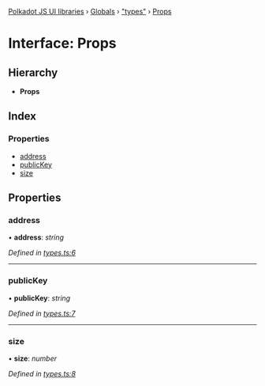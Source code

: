 [Polkadot JS UI libraries](../README.md) › [Globals](../globals.md) › ["types"](../modules/_types_.md) › [Props](_types_.props.md)

# Interface: Props

## Hierarchy

* **Props**

## Index

### Properties

* [address](_types_.props.md#address)
* [publicKey](_types_.props.md#publickey)
* [size](_types_.props.md#size)

## Properties

###  address

• **address**: *string*

*Defined in [types.ts:6](https://github.com/polkadot-js/ui/blob/fee714f/packages/reactnative-identicon/src/types.ts#L6)*

___

###  publicKey

• **publicKey**: *string*

*Defined in [types.ts:7](https://github.com/polkadot-js/ui/blob/fee714f/packages/reactnative-identicon/src/types.ts#L7)*

___

###  size

• **size**: *number*

*Defined in [types.ts:8](https://github.com/polkadot-js/ui/blob/fee714f/packages/reactnative-identicon/src/types.ts#L8)*
